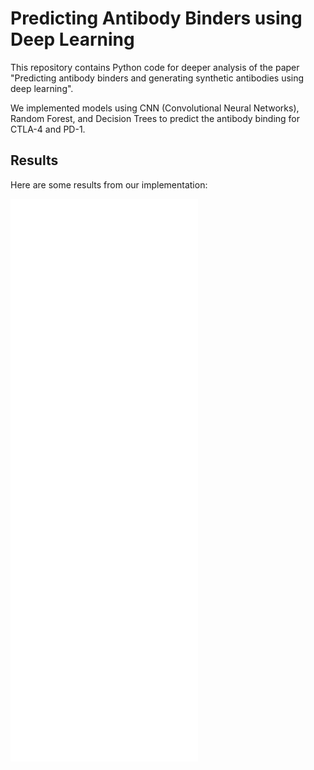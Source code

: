 # Predicting Antibody Binders using Deep Learning

This repository contains Python code for deeper analysis of the paper "Predicting antibody binders and generating synthetic antibodies using deep learning". 

We implemented models using CNN (Convolutional Neural Networks), Random Forest, and Decision Trees to predict the antibody binding for CTLA-4 and PD-1.

## Results

Here are some results from our implementation:

![Result Image 1](result/to/PD-1-ROC-regenerate.pdf)
![Result Image 2](path/to/PD-1-probability-regenerate.pdf)
![Result Image 1](path/to/PD-1-regenerate.pdf)
![Result Image 1](result/to/CTLA-4-ROC-regenerate.pdf)
![Result Image 2](path/to/CTLA-4-probability-regenerate.pdf)
![Result Image 1](path/to/CTLA-4-regenerate.pdf)
